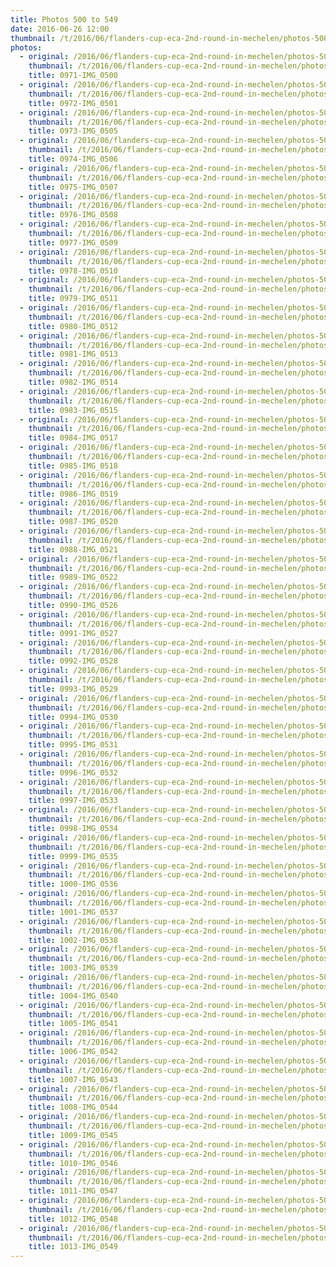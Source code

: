 ```yaml
---
title: Photos 500 to 549
date: 2016-06-26 12:00
thumbnail: /t/2016/06/flanders-cup-eca-2nd-round-in-mechelen/photos-500-to-549/0971-img_0500.jpg
photos:
  - original: /2016/06/flanders-cup-eca-2nd-round-in-mechelen/photos-500-to-549/0971-img_0500.jpg
    thumbnail: /t/2016/06/flanders-cup-eca-2nd-round-in-mechelen/photos-500-to-549/0971-img_0500.jpg
    title: 0971-IMG_0500
  - original: /2016/06/flanders-cup-eca-2nd-round-in-mechelen/photos-500-to-549/0972-img_0501.jpg
    thumbnail: /t/2016/06/flanders-cup-eca-2nd-round-in-mechelen/photos-500-to-549/0972-img_0501.jpg
    title: 0972-IMG_0501
  - original: /2016/06/flanders-cup-eca-2nd-round-in-mechelen/photos-500-to-549/0973-img_0505.jpg
    thumbnail: /t/2016/06/flanders-cup-eca-2nd-round-in-mechelen/photos-500-to-549/0973-img_0505.jpg
    title: 0973-IMG_0505
  - original: /2016/06/flanders-cup-eca-2nd-round-in-mechelen/photos-500-to-549/0974-img_0506.jpg
    thumbnail: /t/2016/06/flanders-cup-eca-2nd-round-in-mechelen/photos-500-to-549/0974-img_0506.jpg
    title: 0974-IMG_0506
  - original: /2016/06/flanders-cup-eca-2nd-round-in-mechelen/photos-500-to-549/0975-img_0507.jpg
    thumbnail: /t/2016/06/flanders-cup-eca-2nd-round-in-mechelen/photos-500-to-549/0975-img_0507.jpg
    title: 0975-IMG_0507
  - original: /2016/06/flanders-cup-eca-2nd-round-in-mechelen/photos-500-to-549/0976-img_0508.jpg
    thumbnail: /t/2016/06/flanders-cup-eca-2nd-round-in-mechelen/photos-500-to-549/0976-img_0508.jpg
    title: 0976-IMG_0508
  - original: /2016/06/flanders-cup-eca-2nd-round-in-mechelen/photos-500-to-549/0977-img_0509.jpg
    thumbnail: /t/2016/06/flanders-cup-eca-2nd-round-in-mechelen/photos-500-to-549/0977-img_0509.jpg
    title: 0977-IMG_0509
  - original: /2016/06/flanders-cup-eca-2nd-round-in-mechelen/photos-500-to-549/0978-img_0510.jpg
    thumbnail: /t/2016/06/flanders-cup-eca-2nd-round-in-mechelen/photos-500-to-549/0978-img_0510.jpg
    title: 0978-IMG_0510
  - original: /2016/06/flanders-cup-eca-2nd-round-in-mechelen/photos-500-to-549/0979-img_0511.jpg
    thumbnail: /t/2016/06/flanders-cup-eca-2nd-round-in-mechelen/photos-500-to-549/0979-img_0511.jpg
    title: 0979-IMG_0511
  - original: /2016/06/flanders-cup-eca-2nd-round-in-mechelen/photos-500-to-549/0980-img_0512.jpg
    thumbnail: /t/2016/06/flanders-cup-eca-2nd-round-in-mechelen/photos-500-to-549/0980-img_0512.jpg
    title: 0980-IMG_0512
  - original: /2016/06/flanders-cup-eca-2nd-round-in-mechelen/photos-500-to-549/0981-img_0513.jpg
    thumbnail: /t/2016/06/flanders-cup-eca-2nd-round-in-mechelen/photos-500-to-549/0981-img_0513.jpg
    title: 0981-IMG_0513
  - original: /2016/06/flanders-cup-eca-2nd-round-in-mechelen/photos-500-to-549/0982-img_0514.jpg
    thumbnail: /t/2016/06/flanders-cup-eca-2nd-round-in-mechelen/photos-500-to-549/0982-img_0514.jpg
    title: 0982-IMG_0514
  - original: /2016/06/flanders-cup-eca-2nd-round-in-mechelen/photos-500-to-549/0983-img_0515.jpg
    thumbnail: /t/2016/06/flanders-cup-eca-2nd-round-in-mechelen/photos-500-to-549/0983-img_0515.jpg
    title: 0983-IMG_0515
  - original: /2016/06/flanders-cup-eca-2nd-round-in-mechelen/photos-500-to-549/0984-img_0517.jpg
    thumbnail: /t/2016/06/flanders-cup-eca-2nd-round-in-mechelen/photos-500-to-549/0984-img_0517.jpg
    title: 0984-IMG_0517
  - original: /2016/06/flanders-cup-eca-2nd-round-in-mechelen/photos-500-to-549/0985-img_0518.jpg
    thumbnail: /t/2016/06/flanders-cup-eca-2nd-round-in-mechelen/photos-500-to-549/0985-img_0518.jpg
    title: 0985-IMG_0518
  - original: /2016/06/flanders-cup-eca-2nd-round-in-mechelen/photos-500-to-549/0986-img_0519.jpg
    thumbnail: /t/2016/06/flanders-cup-eca-2nd-round-in-mechelen/photos-500-to-549/0986-img_0519.jpg
    title: 0986-IMG_0519
  - original: /2016/06/flanders-cup-eca-2nd-round-in-mechelen/photos-500-to-549/0987-img_0520.jpg
    thumbnail: /t/2016/06/flanders-cup-eca-2nd-round-in-mechelen/photos-500-to-549/0987-img_0520.jpg
    title: 0987-IMG_0520
  - original: /2016/06/flanders-cup-eca-2nd-round-in-mechelen/photos-500-to-549/0988-img_0521.jpg
    thumbnail: /t/2016/06/flanders-cup-eca-2nd-round-in-mechelen/photos-500-to-549/0988-img_0521.jpg
    title: 0988-IMG_0521
  - original: /2016/06/flanders-cup-eca-2nd-round-in-mechelen/photos-500-to-549/0989-img_0522.jpg
    thumbnail: /t/2016/06/flanders-cup-eca-2nd-round-in-mechelen/photos-500-to-549/0989-img_0522.jpg
    title: 0989-IMG_0522
  - original: /2016/06/flanders-cup-eca-2nd-round-in-mechelen/photos-500-to-549/0990-img_0526.jpg
    thumbnail: /t/2016/06/flanders-cup-eca-2nd-round-in-mechelen/photos-500-to-549/0990-img_0526.jpg
    title: 0990-IMG_0526
  - original: /2016/06/flanders-cup-eca-2nd-round-in-mechelen/photos-500-to-549/0991-img_0527.jpg
    thumbnail: /t/2016/06/flanders-cup-eca-2nd-round-in-mechelen/photos-500-to-549/0991-img_0527.jpg
    title: 0991-IMG_0527
  - original: /2016/06/flanders-cup-eca-2nd-round-in-mechelen/photos-500-to-549/0992-img_0528.jpg
    thumbnail: /t/2016/06/flanders-cup-eca-2nd-round-in-mechelen/photos-500-to-549/0992-img_0528.jpg
    title: 0992-IMG_0528
  - original: /2016/06/flanders-cup-eca-2nd-round-in-mechelen/photos-500-to-549/0993-img_0529.jpg
    thumbnail: /t/2016/06/flanders-cup-eca-2nd-round-in-mechelen/photos-500-to-549/0993-img_0529.jpg
    title: 0993-IMG_0529
  - original: /2016/06/flanders-cup-eca-2nd-round-in-mechelen/photos-500-to-549/0994-img_0530.jpg
    thumbnail: /t/2016/06/flanders-cup-eca-2nd-round-in-mechelen/photos-500-to-549/0994-img_0530.jpg
    title: 0994-IMG_0530
  - original: /2016/06/flanders-cup-eca-2nd-round-in-mechelen/photos-500-to-549/0995-img_0531.jpg
    thumbnail: /t/2016/06/flanders-cup-eca-2nd-round-in-mechelen/photos-500-to-549/0995-img_0531.jpg
    title: 0995-IMG_0531
  - original: /2016/06/flanders-cup-eca-2nd-round-in-mechelen/photos-500-to-549/0996-img_0532.jpg
    thumbnail: /t/2016/06/flanders-cup-eca-2nd-round-in-mechelen/photos-500-to-549/0996-img_0532.jpg
    title: 0996-IMG_0532
  - original: /2016/06/flanders-cup-eca-2nd-round-in-mechelen/photos-500-to-549/0997-img_0533.jpg
    thumbnail: /t/2016/06/flanders-cup-eca-2nd-round-in-mechelen/photos-500-to-549/0997-img_0533.jpg
    title: 0997-IMG_0533
  - original: /2016/06/flanders-cup-eca-2nd-round-in-mechelen/photos-500-to-549/0998-img_0534.jpg
    thumbnail: /t/2016/06/flanders-cup-eca-2nd-round-in-mechelen/photos-500-to-549/0998-img_0534.jpg
    title: 0998-IMG_0534
  - original: /2016/06/flanders-cup-eca-2nd-round-in-mechelen/photos-500-to-549/0999-img_0535.jpg
    thumbnail: /t/2016/06/flanders-cup-eca-2nd-round-in-mechelen/photos-500-to-549/0999-img_0535.jpg
    title: 0999-IMG_0535
  - original: /2016/06/flanders-cup-eca-2nd-round-in-mechelen/photos-500-to-549/1000-img_0536.jpg
    thumbnail: /t/2016/06/flanders-cup-eca-2nd-round-in-mechelen/photos-500-to-549/1000-img_0536.jpg
    title: 1000-IMG_0536
  - original: /2016/06/flanders-cup-eca-2nd-round-in-mechelen/photos-500-to-549/1001-img_0537.jpg
    thumbnail: /t/2016/06/flanders-cup-eca-2nd-round-in-mechelen/photos-500-to-549/1001-img_0537.jpg
    title: 1001-IMG_0537
  - original: /2016/06/flanders-cup-eca-2nd-round-in-mechelen/photos-500-to-549/1002-img_0538.jpg
    thumbnail: /t/2016/06/flanders-cup-eca-2nd-round-in-mechelen/photos-500-to-549/1002-img_0538.jpg
    title: 1002-IMG_0538
  - original: /2016/06/flanders-cup-eca-2nd-round-in-mechelen/photos-500-to-549/1003-img_0539.jpg
    thumbnail: /t/2016/06/flanders-cup-eca-2nd-round-in-mechelen/photos-500-to-549/1003-img_0539.jpg
    title: 1003-IMG_0539
  - original: /2016/06/flanders-cup-eca-2nd-round-in-mechelen/photos-500-to-549/1004-img_0540.jpg
    thumbnail: /t/2016/06/flanders-cup-eca-2nd-round-in-mechelen/photos-500-to-549/1004-img_0540.jpg
    title: 1004-IMG_0540
  - original: /2016/06/flanders-cup-eca-2nd-round-in-mechelen/photos-500-to-549/1005-img_0541.jpg
    thumbnail: /t/2016/06/flanders-cup-eca-2nd-round-in-mechelen/photos-500-to-549/1005-img_0541.jpg
    title: 1005-IMG_0541
  - original: /2016/06/flanders-cup-eca-2nd-round-in-mechelen/photos-500-to-549/1006-img_0542.jpg
    thumbnail: /t/2016/06/flanders-cup-eca-2nd-round-in-mechelen/photos-500-to-549/1006-img_0542.jpg
    title: 1006-IMG_0542
  - original: /2016/06/flanders-cup-eca-2nd-round-in-mechelen/photos-500-to-549/1007-img_0543.jpg
    thumbnail: /t/2016/06/flanders-cup-eca-2nd-round-in-mechelen/photos-500-to-549/1007-img_0543.jpg
    title: 1007-IMG_0543
  - original: /2016/06/flanders-cup-eca-2nd-round-in-mechelen/photos-500-to-549/1008-img_0544.jpg
    thumbnail: /t/2016/06/flanders-cup-eca-2nd-round-in-mechelen/photos-500-to-549/1008-img_0544.jpg
    title: 1008-IMG_0544
  - original: /2016/06/flanders-cup-eca-2nd-round-in-mechelen/photos-500-to-549/1009-img_0545.jpg
    thumbnail: /t/2016/06/flanders-cup-eca-2nd-round-in-mechelen/photos-500-to-549/1009-img_0545.jpg
    title: 1009-IMG_0545
  - original: /2016/06/flanders-cup-eca-2nd-round-in-mechelen/photos-500-to-549/1010-img_0546.jpg
    thumbnail: /t/2016/06/flanders-cup-eca-2nd-round-in-mechelen/photos-500-to-549/1010-img_0546.jpg
    title: 1010-IMG_0546
  - original: /2016/06/flanders-cup-eca-2nd-round-in-mechelen/photos-500-to-549/1011-img_0547.jpg
    thumbnail: /t/2016/06/flanders-cup-eca-2nd-round-in-mechelen/photos-500-to-549/1011-img_0547.jpg
    title: 1011-IMG_0547
  - original: /2016/06/flanders-cup-eca-2nd-round-in-mechelen/photos-500-to-549/1012-img_0548.jpg
    thumbnail: /t/2016/06/flanders-cup-eca-2nd-round-in-mechelen/photos-500-to-549/1012-img_0548.jpg
    title: 1012-IMG_0548
  - original: /2016/06/flanders-cup-eca-2nd-round-in-mechelen/photos-500-to-549/1013-img_0549.jpg
    thumbnail: /t/2016/06/flanders-cup-eca-2nd-round-in-mechelen/photos-500-to-549/1013-img_0549.jpg
    title: 1013-IMG_0549
---
```

